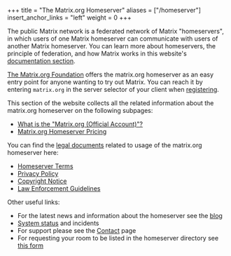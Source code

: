 +++
title = "The Matrix.org Homeserver"
aliases = ["/homeserver"]
insert_anchor_links = "left"
weight = 0
+++

The public Matrix network is a federated network of Matrix "homeservers", in which users of one Matrix homeserver can communicate with users of another Matrix homeserver.
You can learn more about homeservers, the principle of federation, and how Matrix works in this website's [documentation section](@/docs/matrix-concepts/elements-of-matrix/_index.md).

[The Matrix.org Foundation](@/foundation/about/index.md) offers the matrix.org homeserver as an easy entry point for anyone wanting to try out Matrix.
You can reach it by entering `matrix.org` in the server selector of your client when [registering](@/docs/chat_basics/matrix-for-im/_index.md#creating-a-matrix-account).

This section of the website collects all the related information about the matrix.org homeserver on the following subpages:

- [What is the "Matrix.org (Official Account)"?](@/homeserver/official.md)
- [Matrix.org Homeserver Pricing](@/homeserver/pricing.md)

You can find the [legal documents](@/legal/_index.md) related to usage of the matrix.org homeserver here:

- [Homeserver Terms](@/legal/terms-and-conditions.md)
- [Privacy Policy](@/legal/privacy-notice.md)
- [Copyright Notice](@/legal/copyright-notice.md)
- [Law Enforcement Guidelines](@/legal/law-enforcement-guidelines.md)

Other useful links:

- For the latest news and information about the homeserver see the [blog](/category/matrix-org-homeserver)
- [System status](https://status.matrix.org) and incidents
- For support please see the [Contact](@/contact.md) page
- For requesting your room to be listed in the homeserver directory see [this form](https://cryptpad.fr/form/#/2/form/view/BIhKmupHthnfRK9e7rdJnG0ilU2k0dJtazvIMlfNCds/)
